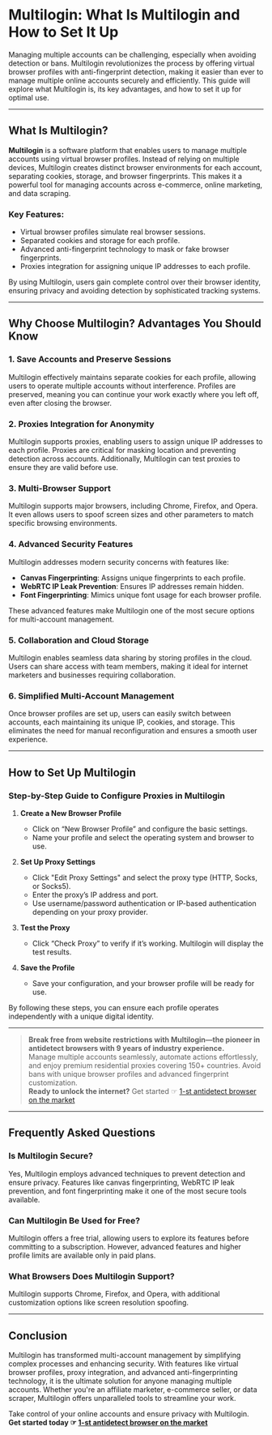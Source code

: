 # Multilogin: What Is Multilogin and How to Set It Up

Managing multiple accounts can be challenging, especially when avoiding detection or bans. Multilogin revolutionizes the process by offering virtual browser profiles with anti-fingerprint detection, making it easier than ever to manage multiple online accounts securely and efficiently. This guide will explore what Multilogin is, its key advantages, and how to set it up for optimal use.

---

## What Is Multilogin?

**Multilogin** is a software platform that enables users to manage multiple accounts using virtual browser profiles. Instead of relying on multiple devices, Multilogin creates distinct browser environments for each account, separating cookies, storage, and browser fingerprints. This makes it a powerful tool for managing accounts across e-commerce, online marketing, and data scraping.

### Key Features:
- Virtual browser profiles simulate real browser sessions.  
- Separated cookies and storage for each profile.  
- Advanced anti-fingerprint technology to mask or fake browser fingerprints.  
- Proxies integration for assigning unique IP addresses to each profile.  

By using Multilogin, users gain complete control over their browser identity, ensuring privacy and avoiding detection by sophisticated tracking systems.

---

## Why Choose Multilogin? Advantages You Should Know

### 1. Save Accounts and Preserve Sessions  
Multilogin effectively maintains separate cookies for each profile, allowing users to operate multiple accounts without interference. Profiles are preserved, meaning you can continue your work exactly where you left off, even after closing the browser.

### 2. Proxies Integration for Anonymity  
Multilogin supports proxies, enabling users to assign unique IP addresses to each profile. Proxies are critical for masking location and preventing detection across accounts. Additionally, Multilogin can test proxies to ensure they are valid before use.

### 3. Multi-Browser Support  
Multilogin supports major browsers, including Chrome, Firefox, and Opera. It even allows users to spoof screen sizes and other parameters to match specific browsing environments.

### 4. Advanced Security Features  
Multilogin addresses modern security concerns with features like:  
- **Canvas Fingerprinting**: Assigns unique fingerprints to each profile.  
- **WebRTC IP Leak Prevention**: Ensures IP addresses remain hidden.  
- **Font Fingerprinting**: Mimics unique font usage for each browser profile.  

These advanced features make Multilogin one of the most secure options for multi-account management.

### 5. Collaboration and Cloud Storage  
Multilogin enables seamless data sharing by storing profiles in the cloud. Users can share access with team members, making it ideal for internet marketers and businesses requiring collaboration.

### 6. Simplified Multi-Account Management  
Once browser profiles are set up, users can easily switch between accounts, each maintaining its unique IP, cookies, and storage. This eliminates the need for manual reconfiguration and ensures a smooth user experience.

---

## How to Set Up Multilogin

### Step-by-Step Guide to Configure Proxies in Multilogin

1. **Create a New Browser Profile**  
   - Click on “New Browser Profile” and configure the basic settings.  
   - Name your profile and select the operating system and browser to use.  

2. **Set Up Proxy Settings**  
   - Click "Edit Proxy Settings" and select the proxy type (HTTP, Socks, or Socks5).  
   - Enter the proxy’s IP address and port.  
   - Use username/password authentication or IP-based authentication depending on your proxy provider.

3. **Test the Proxy**  
   - Click “Check Proxy” to verify if it’s working. Multilogin will display the test results.  

4. **Save the Profile**  
   - Save your configuration, and your browser profile will be ready for use.  

By following these steps, you can ensure each profile operates independently with a unique digital identity.

---

> **Break free from website restrictions with Multilogin—the pioneer in antidetect browsers with 9 years of industry experience.**  
Manage multiple accounts seamlessly, automate actions effortlessly, and enjoy premium residential proxies covering 150+ countries. Avoid bans with unique browser profiles and advanced fingerprint customization.  
**Ready to unlock the internet?** Get started ☞ [1-st antidetect browser on the market](https://bit.ly/multIlogin)

---

## Frequently Asked Questions

### Is Multilogin Secure?  
Yes, Multilogin employs advanced techniques to prevent detection and ensure privacy. Features like canvas fingerprinting, WebRTC IP leak prevention, and font fingerprinting make it one of the most secure tools available.

### Can Multilogin Be Used for Free?  
Multilogin offers a free trial, allowing users to explore its features before committing to a subscription. However, advanced features and higher profile limits are available only in paid plans.

### What Browsers Does Multilogin Support?  
Multilogin supports Chrome, Firefox, and Opera, with additional customization options like screen resolution spoofing.

---

## Conclusion

Multilogin has transformed multi-account management by simplifying complex processes and enhancing security. With features like virtual browser profiles, proxy integration, and advanced anti-fingerprinting technology, it is the ultimate solution for anyone managing multiple accounts. Whether you're an affiliate marketer, e-commerce seller, or data scraper, Multilogin offers unparalleled tools to streamline your work.

Take control of your online accounts and ensure privacy with Multilogin.  
**Get started today ☞ [1-st antidetect browser on the market](https://bit.ly/multIlogin)**
